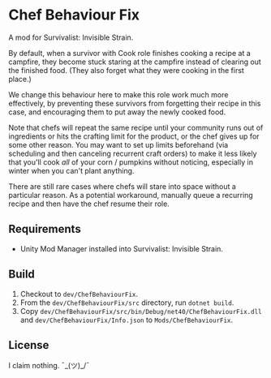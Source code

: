 Chef Behaviour Fix
===================

A mod for Survivalist: Invisible Strain.

By default, when a survivor with Cook role finishes cooking a recipe
at a campfire, they become stuck staring at the campfire instead of
clearing out the finished food. (They also forget what they were cooking
in the first place.)

We change this behaviour here to make this role work much more
effectively, by preventing these survivors from forgetting their recipe
in this case, and encouraging them to put away the newly cooked food.

Note that chefs will repeat the same recipe until your community runs
out of ingredients or hits the crafting limit for the product, or the
chef gives up for some other reason. You may want to set up limits
beforehand (via scheduling and then canceling recurrent craft orders)
to make it less likely that you'll cook _all_ of your corn / pumpkins
without noticing, especially in winter when you can't plant anything.

There are still rare cases where chefs will stare into space without a
particular reason. As a potential workaround, manually queue a recurring
recipe and then have the chef resume their role.

Requirements
------------

* Unity Mod Manager installed into Survivalist: Invisible Strain.

Build
-----

1. Checkout to `dev/ChefBehaviourFix`.
2. From the `dev/ChefBehaviourFix/src` directory, run `dotnet build`.
3. Copy `dev/ChefBehaviourFix/src/bin/Debug/net40/ChefBehaviourFix.dll` 
   and `dev/ChefBehaviourFix/Info.json` to `Mods/ChefBehaviourFix`.

License
-------

I claim nothing. ¯\_(ツ)_/¯
